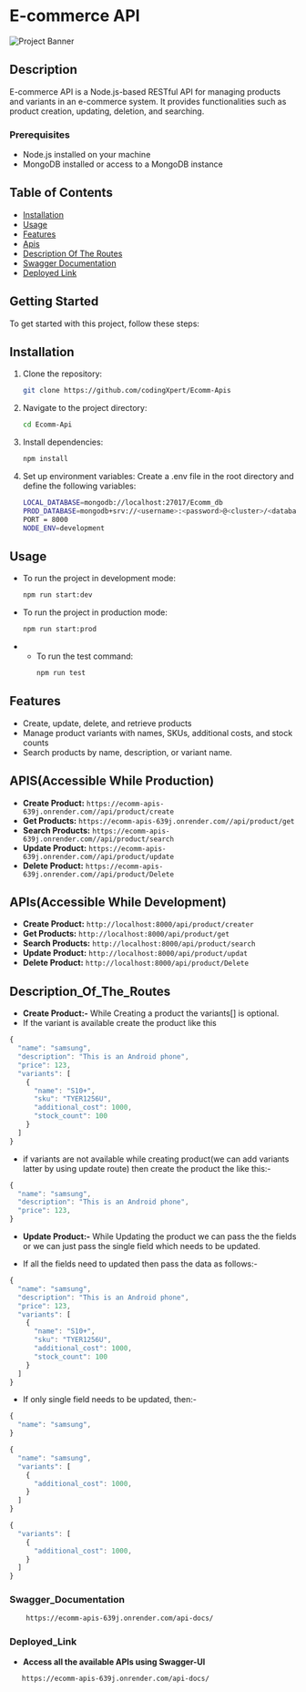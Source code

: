 # E-commerce API

![Project Banner](path/to/your/banner.png)

## Description

E-commerce API is a Node.js-based RESTful API for managing products and variants in an e-commerce system. It provides functionalities such as product creation, updating, deletion, and searching.

### Prerequisites

- Node.js installed on your machine
- MongoDB installed or access to a MongoDB instance


## Table of Contents

- [Installation](#installation)
- [Usage](#usage)
- [Features](#Features)
- [Apis](#APIS)
- [Description Of The Routes](#Description_Of_The_Routes)
- [Swagger Documentation](#Swagger_Documentation)
- [Deployed Link](#Deployed_Link)

## Getting Started

To get started with this project, follow these steps:

## Installation

1. Clone the repository:

   ```bash
   git clone https://github.com/codingXpert/Ecomm-Apis

2. Navigate to the project directory:
   ```bash
   cd Ecomm-Api

3. Install dependencies:
    ```bash
   npm install

4. Set up environment variables:
    Create a .env file in the root directory and define the following variables:
    ```bash
    LOCAL_DATABASE=mongodb://localhost:27017/Ecomm_db
    PROD_DATABASE=mongodb+srv://<username>:<password>@<cluster>/<database>
    PORT = 8000
    NODE_ENV=development

## Usage

* To run the project in development mode:
    ```bash
    npm run start:dev

* To run the project in production mode:
    ```bash
    npm run start:prod

* * To run the test command:
    ```bash
    npm run test    
    
## Features

- Create, update, delete, and retrieve products
- Manage product variants with names, SKUs, additional costs, and stock counts
- Search products by name, description, or variant name.

## APIS(Accessible While Production)
* **Create Product:** ```https://ecomm-apis-639j.onrender.com//api/product/create```
* **Get Products:** ```https://ecomm-apis-639j.onrender.com//api/product/get```
* **Search Products:** ```https://ecomm-apis-639j.onrender.com//api/product/search```
* **Update Product:** ```https://ecomm-apis-639j.onrender.com//api/product/update```
* **Delete Product:** ```https://ecomm-apis-639j.onrender.com//api/product/Delete```

## APIs(Accessible While Development)
* **Create Product:** ```http://localhost:8000/api/product/creater```
* **Get Products:** ```http://localhost:8000/api/product/get```
* **Search Products:** ```http://localhost:8000/api/product/search```
* **Update Product:** ```http://localhost:8000/api/product/updat```
* **Delete Product:** ```http://localhost:8000/api/product/Delete```

## Description_Of_The_Routes
* **Create Product:-** While Creating a product the variants[] is optional.
* If the variant is available create the product like this
```javascript
{
  "name": "samsung",
  "description": "This is an Android phone",
  "price": 123,
  "variants": [
    {
      "name": "S10+",
      "sku": "TYER1256U",
      "additional_cost": 1000,
      "stock_count": 100
    }
  ]
}
```
* if variants are not available while creating product(we can add variants latter by using update route) then create the product the like this:-
```javascript
{
  "name": "samsung",
  "description": "This is an Android phone",
  "price": 123,
}
```

* **Update Product:-** While Updating the product we can pass the the fields or we can just pass the single field which needs to be updated.

* If all the fields need to updated then pass the data as follows:-
```javascript
{
  "name": "samsung",
  "description": "This is an Android phone",
  "price": 123,
  "variants": [
    {
      "name": "S10+",
      "sku": "TYER1256U",
      "additional_cost": 1000,
      "stock_count": 100
    }
  ]
}
```

* If only single field needs to be updated, then:-
```javascript
{
  "name": "samsung",
}
```

```javascript
{
  "name": "samsung",
  "variants": [
    {
      "additional_cost": 1000,
    }
  ]
}
```

```javascript
{
  "variants": [
    {
      "additional_cost": 1000,
    }
  ]
}
```



### Swagger_Documentation
```bash
    https://ecomm-apis-639j.onrender.com/api-docs/
```

### Deployed_Link
* **Access all the available APIs using Swagger-UI**
 ```bash
    https://ecomm-apis-639j.onrender.com/api-docs/
```